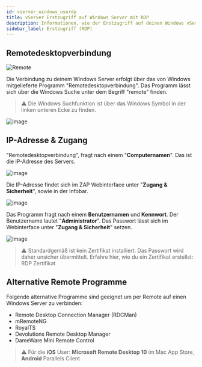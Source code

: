 ```yaml
---
id: vserver_windows_userdp
title: vServer Erstzugriff auf Windows Server mit RDP
description: Informationen, wie der Erstzugriff auf deinen Windows vServer von ZAP-Hosting mit der Remote Desktopverbindung funktioniert - ZAP-Hosting.com Dokumentationen
sidebar_label: Erstzugriff (RDP)
---
```


## Remotedesktopverbindung

![Remote](https://user-images.githubusercontent.com/13604413/178118543-4b8ca75d-1308-44b6-80c0-da5eb7c48bfc.gif)


Die Verbindung zu deinem Windows Server erfolgt über das von Windows mitgelieferte Programm "Remotedesktopverbindung".  Das Programm lässt sich über die Windows Suche unter dem Begriff "remote" finden.

> ⚠️ Die Windows Suchfunktion ist über das Windows Symbol in der linken unteren Ecke zu finden.

![image](https://user-images.githubusercontent.com/13604413/159172603-28ab83df-7b01-47ff-a7de-820a2f9b21cd.png)

## IP-Adresse & Zugang

"Remotedesktopverbindung", fragt nach einem "**Computernamen**". Das ist die IP-Adresse des Servers.

![image](https://user-images.githubusercontent.com/13604413/159172608-95cba5ba-111f-41e5-b3c5-edc28ef495b5.png)

Die IP-Adresse findet sich im ZAP Webinterface unter "**Zugang & Sicherheit**", sowie in der Infobar.

![image](https://user-images.githubusercontent.com/13604413/178118559-6afaf372-99f4-48b4-ad3e-c02df91f549c.png)


Das Programm fragt nach einem **Benutzernamen** und **Kennwort**. Der Benutzername lautet "**Administrator**". Das Passwort lässt sich im Webinterface unter "**Zugang & Sicherheit**" setzen.

![image](https://user-images.githubusercontent.com/13604413/178118566-ab8b05d1-d827-46fb-b680-cbca549593bb.png)


> ⚠️ Standardgemäß ist kein Zertifikat installiert. Das Passwort wird daher unsicher übermittelt. Erfahre hier, wie du ein Zertifikat erstellst: RDP Zertifikat


## Alternative Remote Programme

Folgende alternative Programme sind geeignet um per Remote auf einen Windows Server zu verbinden: 

- Remote Desktop Connection Manager (RDCMan)
- mRemoteNG
- RoyalTS
- Devolutions Remote Desktop Manager
- DameWare Mini Remote Control

> ⚠️ Für die **iOS** User: **Microsoft Remote Desktop 10** im Mac App Store, **Android** Parallels Client
